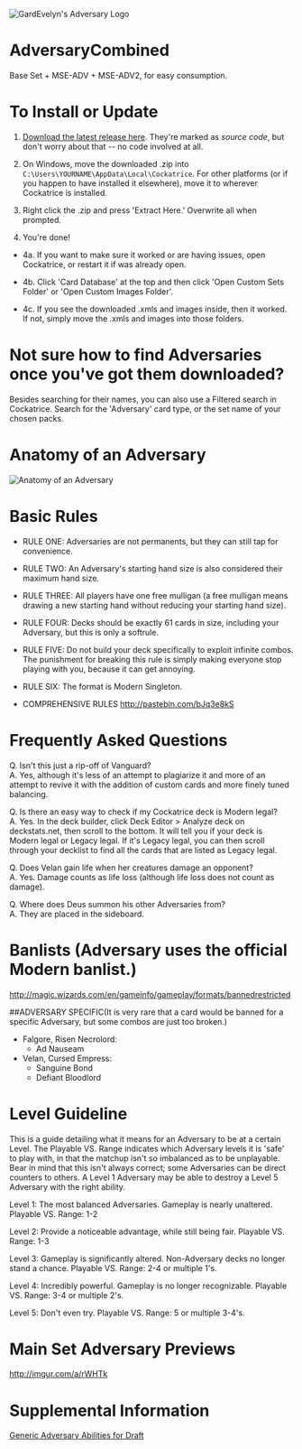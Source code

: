 ![GardEvelyn's Adversary Logo](https://i.sli.mg/DTlWEm.png)

# AdversaryCombined
Base Set + MSE-ADV + MSE-ADV2, for easy consumption.

# To Install or Update
1. [Download the latest release here](https://github.com/Buluphont/AdversaryCombined/releases). They're marked as *source code*, but don't worry about that -- no code involved at all.

2. On Windows, move the downloaded .zip into `C:\Users\YOURNAME\AppData\Local\Cockatrice`. For other platforms (or if you happen to have installed it elsewhere), move it to wherever Cockatrice is installed.

3. Right click the .zip and press 'Extract Here.' Overwrite all when prompted.

4. You're done!

- 4a. If you want to make sure it worked or are having issues, open Cockatrice, or restart it if was already open.

- 4b. Click 'Card Database' at the top and then click 'Open Custom Sets Folder' or 'Open Custom Images Folder'.

- 4c. If you see the downloaded .xmls and images inside, then it worked. If not, simply move the .xmls and images into those folders.


# Not sure how to find Adversaries once you've got them downloaded?
Besides searching for their names, you can also use a Filtered search in Cockatrice. Search for the 'Adversary' card type, or the set name of your chosen packs.

# Anatomy of an Adversary
![Anatomy of an Adversary](http://i.imgur.com/2MWbU30.png)

# Basic Rules
- RULE ONE: Adversaries are not permanents, but they can still tap for convenience.
- RULE TWO: An Adversary's starting hand size is also considered their maximum hand size.
- RULE THREE: All players have one free mulligan (a free mulligan means drawing a new starting hand without reducing your starting hand size).
- RULE FOUR: Decks should be exactly 61 cards in size, including your Adversary, but this is only a softrule.
- RULE FIVE: Do not build your deck specifically to exploit infinite combos. The punishment for breaking this rule is simply making everyone stop playing with you, because it can get annoying.
- RULE SIX: The format is Modern Singleton.
 
- COMPREHENSIVE RULES
http://pastebin.com/bJq3e8kS

# Frequently Asked Questions
Q. Isn't this just a rip-off of Vanguard?  
A. Yes, although it's less of an attempt to plagiarize it and more of an attempt to revive it with the addition of custom cards and more finely tuned balancing.
 
Q. Is there an easy way to check if my Cockatrice deck is Modern legal?  
A. Yes. In the deck builder, click Deck Editor > Analyze deck on deckstats.net, then scroll to the bottom. It will tell you if your deck is Modern legal or Legacy legal. If it's Legacy legal, you can then scroll through your decklist to find all the cards that are listed as Legacy legal.
 
Q. Does Velan gain life when her creatures damage an opponent?  
A. Yes. Damage counts as life loss (although life loss does not count as damage).
 
Q. Where does Deus summon his other Adversaries from?  
A. They are placed in the sideboard.

# Banlists (Adversary uses the official Modern banlist.)
http://magic.wizards.com/en/gameinfo/gameplay/formats/bannedrestricted
 
##ADVERSARY SPECIFIC(It is very rare that a card would be banned for a specific Adversary, but some combos are just too broken.)
- Falgore, Risen Necrolord:
    - Ad Nauseam
- Velan, Cursed Empress:
    - Sanguine Bond
    - Defiant Bloodlord

# Level Guideline
This is a guide detailing what it means for an Adversary to be at a certain Level. The Playable VS. Range indicates which Adversary levels it is 'safe' to play with, in that the matchup isn't so imbalanced as to be unplayable. Bear in mind that this isn't always correct; some Adversaries can be direct counters to others. A Level 1 Adversary may be able to destroy a Level 5 Adversary with the right ability.
 
Level 1: The most balanced Adversaries. Gameplay is nearly unaltered.
Playable VS. Range: 1-2
 
Level 2: Provide a noticeable advantage, while still being fair.
Playable VS. Range: 1-3
 
Level 3: Gameplay is significantly altered. Non-Adversary decks no longer stand a chance.
Playable VS. Range: 2-4 or multiple 1's.
 
Level 4: Incredibly powerful. Gameplay is no longer recognizable.
Playable VS. Range: 3-4 or multiple 2's.
 
Level 5: Don't even try.
Playable VS. Range: 5 or multiple 3-4's.

# Main Set Adversary Previews
http://imgur.com/a/rWHTk

# Supplemental Information
[Generic Adversary Abilities for Draft](http://pastebin.com/4EhxRiah)

